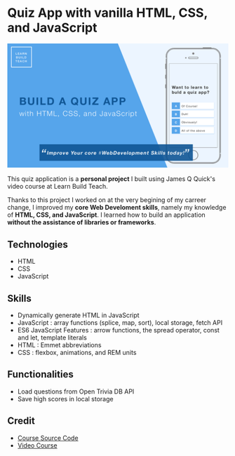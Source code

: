 # Quiz App with vanilla HTML, CSS, and JavaScript

![Home Screen](./images/cover.png)

This quiz application is a **personal project** I built using James Q Quick's video course at Learn Build Teach.

Thanks to this project I worked on at the very begining of my carreer change, I improved my **core Web Develoment skills**, namely my knowledge of **HTML, CSS, and JavaScript**. I learned how to build an application **without the assistance of libraries or frameworks**.

## Technologies 

- HTML
- CSS
- JavaScript

## Skills 

- Dynamically generate HTML in JavaScript
- JavaScript : array functions (splice, map, sort), local storage, fetch API
- ES6 JavaScript Features : arrow functions, the spread operator, const and let, template literals
- HTML : Emmet abbreviations
- CSS : flexbox, animations, and REM units

## Functionalities

- Load questions from Open Trivia DB API
- Save high scores in local storage

## Credit

- [Course Source Code](https://github.com/jamesqquick/Design-And-Build-A-Quiz-App)
- [Video Course](https://www.youtube.com/playlist?list=PLB6wlEeCDJ5Yyh6P2N6Q_9JijB6v4UejF)
